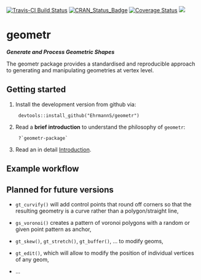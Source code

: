 [![Travis-CI Build Status](https://travis-ci.org/EhrmannS/geometr.svg?branch=master)](https://travis-ci.org/EhrmannS/geometr)
[![CRAN_Status_Badge](http://www.r-pkg.org/badges/version/geometr)](https://cran.r-project.org/package=geometr)
[![Coverage Status](https://img.shields.io/codecov/c/github/EhrmannS/geometr/master.svg)](https://codecov.io/github/EhrmannS/geometr?branch=master)
[![](http://cranlogs.r-pkg.org/badges/grand-total/geometr)](http://cran.rstudio.com/web/packages/geometr/index.html)

# geometr

***Generate and Process Geometric Shapes***

The geometr package provides a standardised and reproducible approach to generating and manipulating geometries at vertex level.


## Getting started

1) Install the development version from github via:

        devtools::install_github("EhrmannS/geometr")

2) Read a **brief introduction** to understand the philosophy of `geometr`:

        ?`geometr-package`

3) Read an in detail [Introduction](articles/introduction.html).

## Example workflow


## Planned for future versions

- `gt_curvify()` will add control points that round off corners so that the resulting geometry is a curve rather than a polygon/straight line,

- `gs_voronoi()` creates a pattern of voronoi polygons with a random or given point pattern as anchor,

- `gt_skew()`, `gt_stretch()`, `gt_buffer()`, ... to modify geoms,

- `gt_edit()`, which will allow to modify the position of individual vertices of any geom,

- ...

